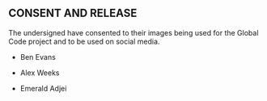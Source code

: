 ## CONSENT AND RELEASE

The undersigned have consented to their images being used for the Global Code project
and to be used on social media.

* Ben Evans

* Alex Weeks

* Emerald Adjei


